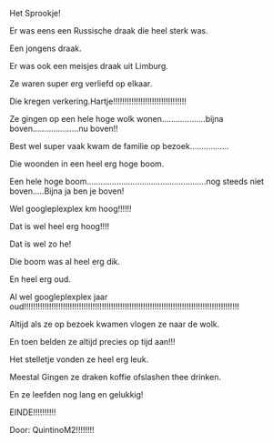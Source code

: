 Het Sprookje!



Er was eens een Russische draak die heel sterk was.



Een jongens draak.



Er was ook een meisjes draak uit Limburg.



Ze waren super erg verliefd op elkaar.



Die kregen verkering.Hartje!!!!!!!!!!!!!!!!!!!!!!!!!!!!!!!!



Ze gingen op een hele hoge wolk wonen...................bijna boven....................nu boven!!



Best wel super vaak kwam de familie op bezoek.................



Die woonden in een heel erg hoge boom.



Een hele hoge boom....................................................nog steeds niet boven.....Bijna ja ben je boven!

Wel googleplexplex km hoog!!!!!!



Dat is wel heel erg hoog!!!!



Dat is wel zo he! 



Die boom was al heel erg dik.



En heel erg oud.



Al wel googleplexplex jaar oud!!!!!!!!!!!!!!!!!!!!!!!!!!!!!!!!!!!!!!!!!!!!!!!!!!!!!!!!!!!!!!!!!!!!!!!!!!!!!!!!!!!!!!!!!!!!!!



Altijd als ze op bezoek kwamen vlogen ze naar de wolk.



En toen belden ze altijd precies op tijd aan!!!

Het stelletje vonden ze heel erg leuk.

Meestal Gingen ze draken koffie ofslashen thee drinken.

En ze leefden nog lang en gelukkig!

EINDE!!!!!!!!!!



Door: QuintinoM2!!!!!!!!
